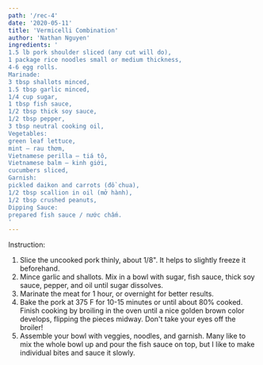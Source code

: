 ```yaml
---
path: '/rec-4'
date: '2020-05-11'
title: 'Vermicelli Combination'
author: 'Nathan Nguyen'
ingredients: '
1.5 lb pork shoulder sliced (any cut will do),
1 package rice noodles small or medium thickness,
4-6 egg rolls.
Marinade:
3 tbsp shallots minced,
1.5 tbsp garlic minced,
1/4 cup sugar,
1 tbsp fish sauce,
1/2 tbsp thick soy sauce,
1/2 tbsp pepper,
3 tbsp neutral cooking oil,
Vegetables:
green leaf lettuce,
mint – rau thơm,
Vietnamese perilla – tiá tô,
Vietnamese balm – kinh giới,
cucumbers sliced,
Garnish:
pickled daikon and carrots (đồ chua),
1/2 tbsp scallion in oil (mở hành),
1/2 tbsp crushed peanuts,
Dipping Sauce:
prepared fish sauce / nước chấm.
'
---
```


Instruction:
1. Slice the uncooked pork thinly, about 1/8". It helps to slightly freeze it beforehand.
2. Mince garlic and shallots. Mix in a bowl with sugar, fish sauce, thick soy sauce, pepper, and oil until sugar dissolves.
3. Marinate the meat for 1 hour, or overnight for better results.
4. Bake the pork at 375 F for 10-15 minutes or until about 80% cooked. Finish cooking by broiling in the oven until a nice golden brown color develops, flipping the pieces midway. Don't take your eyes off the broiler!
5. Assemble your bowl with veggies, noodles, and garnish. Many like to mix the whole bowl up and pour the fish sauce on top, but I like to make individual bites and sauce it slowly.